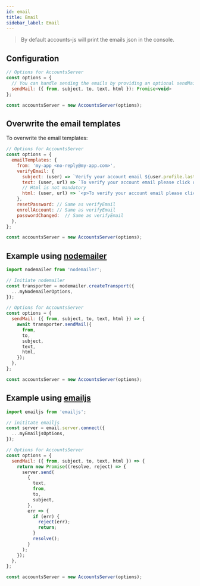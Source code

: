 ```yaml
---
id: email
title: Email
sidebar_label: Email
---
```


> By default accounts-js will print the emails json in the console.

## Configuration

```javascript
// Options for AccountsServer
const options = {
  // You can handle sending the emails by providing an optional sendMail function
  sendMail: ({ from, subject, to, text, html }): Promise<void>
};

const accountsServer = new AccountsServer(options);
```

## Overwrite the email templates

To overwrite the email templates:

```javascript
// Options for AccountsServer
const options = {
  emailTemplates: {
    from: 'my-app <no-reply@my-app.com>',
    verifyEmail: {
      subject: (user) => `Verify your account email ${user.profile.lastname}`,
      text: (user, url) => `To verify your account email please click on this link: ${url}`,
      // Html is not mandatory
      html: (user, url) => `<p>To verify your account email please click on this link: ${url}<p>`,
    },
    resetPassword: // Same as verifyEmail
    enrollAccount: // Same as verifyEmail
    passwordChanged:  // Same as verifyEmail
  },
};

const accountsServer = new AccountsServer(options);
```

## Example using [nodemailer](https://github.com/nodemailer/nodemailer)

```javascript
import nodemailer from 'nodemailer';

// Initiate nodemailer
const transporter = nodemailer.createTransport({
  ...myNodemailerOptions,
});

// Options for AccountsServer
const options = {
  sendMail: ({ from, subject, to, text, html }) => {
    await transporter.sendMail({
      from,
      to,
      subject,
      text,
      html,
    });
  },
};

const accountsServer = new AccountsServer(options);
```

## Example using [emailjs](https://github.com/eleith/emailjs)

```javascript
import emailjs from 'emailjs';

// inititate emailjs
const server = email.server.connect({
  ...myEmailjsOptions,
});

// Options for AccountsServer
const options = {
  sendMail: ({ from, subject, to, text, html }) => {
    return new Promise((resolve, reject) => {
      server.send(
        {
          text,
          from,
          to,
          subject,
        },
        err => {
          if (err) {
            reject(err);
            return;
          }
          resolve();
        }
      );
    });
  },
};

const accountsServer = new AccountsServer(options);
```
